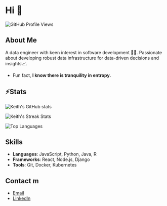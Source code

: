 # Hi 👋
![GitHub Profile Views](https://komarev.com/ghpvc/?username=Tokyo254&color=blue)

## About Me
A data engineer with keen interest in software development :technologist:. Passionate about developing robust data infrastructure for data-driven decisions and insights:chart_with_upwards_trend:. 
- Fun fact, **I know there is tranquility in entropy.**
## :zap:Stats
![Keith's GitHub stats](https://github-readme-stats.vercel.app/api?username=Tokyo254&show_icons=true&theme=radical)

![Keith's Streak Stats](https://github-readme-streak-stats.herokuapp.com/?user=Tokyo254&theme=radical)

![Top Languages](https://github-readme-stats.vercel.app/api/top-langs/?username=Tokyo254&layout=compact&theme=radical)
## Skills
- **Languages**: JavaScript, Python, Java, R
- **Frameworks**: React, Node.js, Django
- **Tools**: Git, Docker, Kubernetes

## Contact m
- [Email](mailto:osogohkeith@gmail.com)
- [LinkedIn](https://linkedin.com/in/keith-osogo-8775901b6/)

